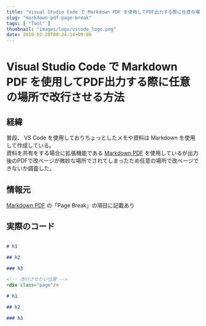 ```yaml
---
title: "Visual Studio Code で Markdown PDF を使用してPDF出力する際に任意の場所で改行させる"
slug: "markdown-pdf-page-break"
tags: [ "Tool" ]
thumbnail: "images/logo/vscode_logo.png"
date: 2019-02-20T00:24:14+09:00
---
```


# Visual Studio Code で Markdown PDF を使用してPDF出力する際に任意の場所で改行させる方法

## 経緯

普段、 VS Code を使用しておりちょっとしたメモや資料は Markdown を使用して作成している。  
資料を共有をする場合に拡張機能である [Markdown PDF](https://marketplace.visualstudio.com/items?itemName=yzane.markdown-pdf) を使用しているが出力後のPDFで改ページが微妙な場所でされてしまったため任意の場所で改ページできないか調査した。

## 情報元

[Markdown PDF](https://marketplace.visualstudio.com/items?itemName=yzane.markdown-pdf) の「Page Break」の項目に記載あり

## 実際のコード

```md

# h1

## h2

### h3

<!-- 改行させたい位置 -->
<div class="page"/>

# h1

## h2

### h3

```
